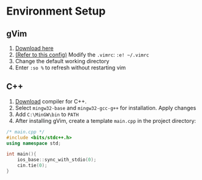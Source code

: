 # Environment Setup

## gVim
1. [Download here](https://www.vim.org/download.php) 
2. [(Refer to this config)](https://github.com/ajmdz/compe/blob/3ef7332e846e8910fd53bb4abd8d5e2f27bbb47f/.vimrc) Modify the `.vimrc`: `:e! ~/.vimrc`
3. Change the default working directory
4. Enter `:so %` to refresh without restarting vim

## C++
1. [Download](https://sourceforge.net/projects/mingw/) compiler for C++. 
2. Select `mingw32-base` and `mingw32-gcc-g++` for installation. Apply changes
3. Add `C:\MinGW\bin` to `PATH` 
4. After installing gVim, create a template `main.cpp` in the project directory:
```cpp
/* main.cpp */
#include <bits/stdc++.h>
using namespace std;

int main(){
    ios_base::sync_with_stdio(0);
    cin.tie(0);
}
```